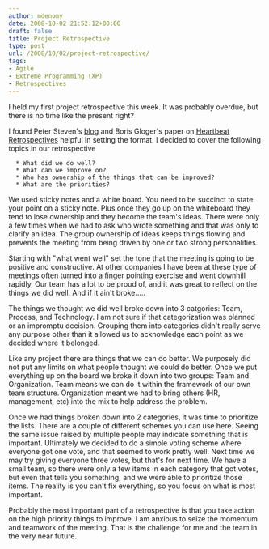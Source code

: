 ```yaml
---
author: mdenomy
date: 2008-10-02 21:52:12+00:00
draft: false
title: Project Retrospective
type: post
url: /2008/10/02/project-retrospective/
tags:
- Agile
- Extreme Programming (XP)
- Retrospectives
---
```


I held my first project retrospective this week.  It was probably overdue, but there is no time like the present right?

I found Peter Steven's [blog](http://agilesoftwaredevelopment.com/blog/peterstev/start-trust-start-retrospective) and Boris Gloger's paper on [Heartbeat Retrospectives](http://www.glogerconsulting.de/downloads/Gloger-heartbeat-retros-V11.pdf) helpful in setting the format.   I decided to cover the following topics in our retrospective



	  * What did we do well?
	  * What can we improve on?
	  * Who has ownership of the things that can be improved?
	  * What are the priorities?

We used sticky notes and a white board.  You need to be succinct to state your point on a sticky note.  Plus once they go up on the whiteboard they tend to lose ownership and they become the team's ideas.  There were only a few times when we had to ask who wrote something and that was only to clarify an idea.  The group ownership of ideas keeps things flowing and prevents the meeting from being driven by one or two strong personalities.

Starting with "what went well" set the tone that the meeting is going to be positive and constructive.  At other companies I have been at these type of meetings often turned into a finger pointing exercise and went downhill rapidly.  Our team has a lot to be proud of, and it was great to reflect on the things we did well.   And if it ain't broke.....

The things we thought we did well broke down into 3 catgories: Team, Process, and Technology.  I am not sure if that categorization was planned or an impromptu decision.    Grouping them into categories didn't really serve any purpose other than it allowed us to acknowledge each point as we decided where it belonged.

Like any project there are things that we can do better.  We purposely did not put any limits on what people thought we could do better.  Once we put everything up on the board we broke it down into two groups: Team and Organization.  Team means we can do it within the framework of our own team structure.  Organization meant we had to bring others (HR, management, etc) into the mix to help address the problem.

Once we had things broken down into 2 categories, it was time to prioritize the lists.  There are a couple of different schemes you can use here.  Seeing the same issue raised by multiple people may indicate something that is important.  Ultimately we decided to do a simple voting scheme where everyone got one vote,  and that seemed to work pretty well.  Next time we may try giving everyone three votes, but that's for next time.  We have a small team, so there were only a few items in each category that got votes, but even that tells you something, and we were able to prioritize those items.  The reality is you can't fix everything, so you focus on what is most important.

Probably the most important part of a retrospective is that you take action on the high priority things to improve.  I am anxious to seize the momentum and teamwork of the meeting.  That is the challenge for me and the team in the very near future.
